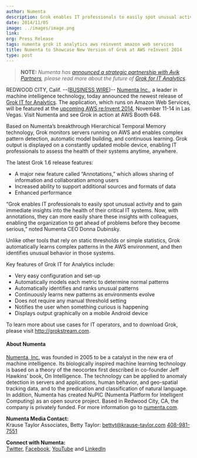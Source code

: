 ```yaml
---
author: Numenta
description: Grok enables IT professionals to easily spot unusual activity and to gain immediate insights into the health of their critical IT systems. Now, with annotations, they can more easily share
date: 2014/11/05
image: ../images/image.png
link:
org: Press Release
tags: numenta grok it analytics aws reinvent amazon web services
title: Numenta to Showcase New Version of Grok at AWS reInvent 2014
type: post
---
```


> **NOTE:** *Numenta has [announced a strategic partnership with Avik
  Partners](/press/2015/08/19/numenta-announces-licensing-of-grok-for-it-to-avik-partners/),
  please read more about the future of
  [Grok for IT Analytics](http://grokstream.com).*

REDWOOD CITY, Calif. --([BUSINESS WIRE](http://www.businesswire.com/))--
[Numenta Inc.](/), a leader in machine intelligence technology,
today announced the newest release of
[Grok IT for Analytics](http://grokstream.com). The application, which runs on
Amazon Web Services, will be featured at the
[upcoming AWS re:Invent 2014](https://reinvent.awsevents.com/), November 11-14
in Las Vegas. Visit Numenta and see Grok in action at AWS Booth 648.

Based on Numenta’s breakthrough Hierarchical Temporal Memory technology, Grok
monitors servers running on AWS and enables complex pattern detection, automatic
model building, and continuous learning. Grok output is displayed on a
constantly updated mobile device, enabling IT professionals to assess the health
of their systems anytime, anywhere.

The latest Grok 1.6 release features:

* A major new feature called “Annotations,” which allows sharing of information
  and collaboration among users
* Increased ability to support additional sources and formats of data
* Enhanced performance

“Grok enables IT professionals to easily spot unusual activity and to gain
immediate insights into the health of their critical IT systems. Now, with
annotations, they can more easily share these insights with colleagues, enabling
the organization to get ahead of problems before they become serious,” noted
Numenta CEO Donna Dubinsky.

Unlike other tools that rely on static thresholds or simple statistics, Grok
automatically learns complex patterns in the AWS environment, and then
identifies unusual behavior in those systems.

Key features of Grok IT for Analytics include:

* Very easy configuration and set-up
* Automatically models each metric to determine normal patterns
* Automatically identifies and ranks unusual patterns
* Continuously learns new patterns as environments evolve
* Does not require any manual threshold setting
* Notifies the user when something curious is happening
* Displays output graphically on a mobile Android device

To learn more about use cases for IT operators, and to download Grok, please
visit http://grokstream.com.

#### About Numenta

[Numenta, Inc.](/) was founded in 2005 to be a catalyst in the
new era of machine intelligence. Its biologically inspired machine learning
technology is based on a theory of the neocortex first described in co-founder
Jeff Hawkins’ book, On Intelligence. The technology can be applied to anomaly
detection in servers and applications, human behavior, and geo-spatial tracking
data, and to the predication and classification of natural language. In
addition, Numenta has created NuPIC (Numenta Platform for Intelligent Computing)
as an open source project. Based in Redwood City, CA, the company is privately
funded. For more information go to [numenta.com](/).

**Numenta Media Contact:** <br/>
Krause Taylor Associates,
Betty Taylor:
[bettyt@krause-taylor.com](mailto:bettyt@krause-taylor.com)
[408-981-7551](tel:+1-408-981-7551)

**Connect with Numenta:** <br/>
[Twitter](https://twitter.com/numenta),
[Facebook](https://www.facebook.com/pages/Numenta/321559142118?ref=br_tf),
[YouTube](https://www.youtube.com/user/numenta) and
[LinkedIn](https://www.linkedin.com/company/numenta)

